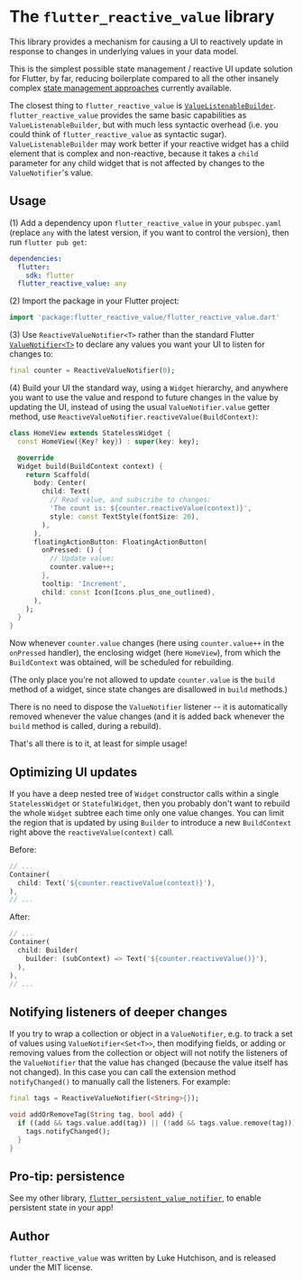 # The `flutter_reactive_value` library

This library provides a mechanism for causing a UI to reactively update in response to changes in underlying values in your data model.

This is the simplest possible state management / reactive UI update solution for Flutter, by far, reducing boilerplate compared to all the other insanely complex [state management approaches](https://docs.flutter.dev/development/data-and-backend/state-mgmt/options) currently available.

The closest thing to `flutter_reactive_value` is [`ValueListenableBuilder`](https://api.flutter.dev/flutter/widgets/ValueListenableBuilder-class.html). `flutter_reactive_value` provides the same basic capabilities as `ValueListenableBuilder`, but with much less syntactic overhead (i.e. you could think of `flutter_reactive_value` as syntactic sugar). `ValueListenableBuilder` may work better if your reactive widget has a child element that is complex and non-reactive, because it takes a `child` parameter for any child widget that is not affected by changes to the `ValueNotifier`'s value.

## Usage

(1) Add a dependency upon `flutter_reactive_value` in your `pubspec.yaml` (replace `any` with the latest version, if you want to control the version), then run `flutter pub get`:

```yaml
dependencies:
  flutter:
    sdk: flutter
  flutter_reactive_value: any
```

(2) Import the package in your Flutter project:

```dart
import 'package:flutter_reactive_value/flutter_reactive_value.dart'
```

(3) Use `ReactiveValueNotifier<T>` rather than the standard Flutter [`ValueNotifier<T>`](https://api.flutter.dev/flutter/foundation/ValueNotifier-class.html) to declare any values you want your UI to listen for changes to:

```dart
final counter = ReactiveValueNotifier(0);
```

(4) Build your UI the standard way, using a `Widget` hierarchy, and anywhere you want to use the value and respond to future changes in the value by updating the UI, instead of using the usual `ValueNotifier.value` getter method, use `ReactiveValueNotifier.reactiveValue(BuildContext)`:

```dart
class HomeView extends StatelessWidget {
  const HomeView({Key? key}) : super(key: key);

  @override
  Widget build(BuildContext context) {
    return Scaffold(
      body: Center(
        child: Text(
          // Read value, and subscribe to changes:
          'The count is: ${counter.reactiveValue(context)}',
          style: const TextStyle(fontSize: 20),
        ),
      ),
      floatingActionButton: FloatingActionButton(
        onPressed: () {
          // Update value:
          counter.value++;
        },
        tooltip: 'Increment',
        child: const Icon(Icons.plus_one_outlined),
      ),
    );
  }
}
```

Now whenever `counter.value` changes (here using `counter.value++` in the `onPressed` handler), the enclosing widget (here `HomeView`), from which the `BuildContext` was obtained, will be scheduled for rebuilding.

(The only place you're not allowed to update `counter.value` is the `build` method of a widget, since state changes are disallowed in `build` methods.)

There is no need to dispose the `ValueNotifier` listener -- it is automatically removed whenever the value changes (and it is added back whenever the `build` method is called, during a rebuild).

That's all there is to it, at least for simple usage!

## Optimizing UI updates

If you have a deep nested tree of `Widget` constructor calls within a single `StatelessWidget` or `StatefulWidget`, then you probably don't want to rebuild the whole `Widget` subtree each time only one value changes. You can limit the region that is updated by using `Builder` to introduce a new `BuildContext` right above the `reactiveValue(context)` call.

Before:

```dart
// ...
Container(
  child: Text('${counter.reactiveValue(context)}'),
),
// ...
```

After:

```dart
// ...
Container(
  child: Builder(
    builder: (subContext) => Text('${counter.reactiveValue()}'),
  ),
),
// ...
```

## Notifying listeners of deeper changes

If you try to wrap a collection or object in a `ValueNotifier`, e.g. to track a set of values using `ValueNotifier<Set<T>>`, then modifying fields, or adding or removing values from the collection or object will not notify the listeners of the `ValueNotifier` that the value has changed (because the value itself has not changed). In this case you can call the extension method `notifyChanged()` to manually call the listeners. For example:

```dart
final tags = ReactiveValueNotifier(<String>{});

void addOrRemoveTag(String tag, bool add) {
  if ((add && tags.value.add(tag)) || (!add && tags.value.remove(tag))) {
    tags.notifyChanged();
  }
}
```

## Pro-tip: persistence

See my other library, [`flutter_persistent_value_notifier`](https://github.com/lukehutch/flutter_persistent_value_notifier), to enable persistent state in your app!

## Author

`flutter_reactive_value` was written by Luke Hutchison, and is released under the MIT license.